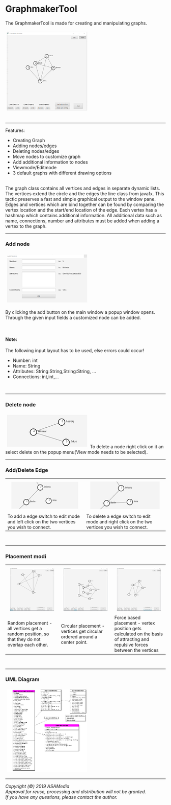 # GraphmakerTool
The GraphmakerTool is made for creating and manipulating graphs.
<div>
  <img src="/images/mainwindow1.PNG" alt="Screenshot" title="Screenshot-1" width="50%" style="margin:5px"/>
</div>
<br>
<hr>
Features:
<ul>
  <li>Creating Graph</li>
  <li>Adding nodes/edges</li>
  <li>Deleting nodes/edges</li>
  <li>Move nodes to customize graph</li>
  <li>Add additional information to nodes</li>
  <li>Viewmode/Editmode</li>
  <li>3 default graphs with different drawing options</li>
</ul>
<br>
The graph class contains all vertices and edges in separate dynamic lists. The vertices extend the circle and the edges the line class from javafx.
This tactic preserves a fast and simple graphical output to the window pane.
Edges and vertices which are bind together can be found by comparing the vertex location and the start/end location of the edge.
Each vertex has a hashmap which contains additional information.
All additional data such as name, connections, number and attributes must be added when adding a vertex to the graph.  
<hr>
<h3>Add node</h3>
<div>
  <img src="/images/addwindow.PNG" alt="Screenshot" title="Screenshot-2" width="50%" style="margin:5px"/>
  <p>By clicking the add button on the main window a popup window opens.<br> 
  Through the given input fields a customized node can be added.<p><br>
</div>
  <h4>Note:</h4> The following input layout has to be used, else errors could occur!<br>
  <ul>
  <li>Number: int</li>
  <li>Name: String</li>
  <li>Attributes: String:String,String:String, ...</li>
  <li>Connections: int,int,...</li>
</ul>
<br><hr>
<h3>Delete node</h3>
<img src="/images/deleteanimation.gif" alt="Screenshot" title="Screenshot-3" width="50%" style="margin:5px"/>
To delete a node right click on it an select delete on the popup menu(View mode needs to be selected).
<br><hr>
<h3>Add/Delete Edge</h3>
 <table style="width:100%">
  <tr>
    <th><img src="/images/addedgeanimation.gif" alt="Screenshot" title="Screenshot-4" width="90%" style="margin:5px"/></th>
    <th><img src="/images/deleteedgeanimation.gif" alt="Screenshot" title="Screenshot-5" width="90%" style="margin:5px"/></th>
  </tr>
  <tr>
    <td>To add a edge switch to edit mode and left click on the two vertices you wish to connect.</td>
    <td>To delete a edge switch to edit mode and right click on the two vertices you wish to connect.</td>
  </tr>
</table> 
<br><hr>
<h3>Placement modi</h3>
 <table style="width:100%">
  <tr>
    <th><img src="/images/randomplacement.PNG" alt="Screenshot" title="Screenshot-6" width="90%" style="margin:5px"/></th>
    <th><img src="/images/circularplacement.PNG" alt="Screenshot" title="Screenshot-7" width="90%" style="margin:5px"/></th>
    <th><img src="/images/forcebasedplacement.PNG" alt="Screenshot" title="Screenshot-8" width="90%" style="margin:5px"/></th>
  </tr>
  <tr>
    <td>Random placement - all vertices get a random position, so that they do not overlap each other.</td>
    <td>Circular placement - vertices get circular ordered around a center point.</td>
    <td>Force based placement - vertex position gets calculated on the basis of attracting and repulsive forces between the vertices</td>
  </tr>
</table>
<br><hr>
<h3>UML Diagram</h3>
<img src="/images/uml.PNG" alt="Screenshot" title="Screenshot-9" width="50%" style="margin:5px"/>
<hr>

<i>
Copyright (&copy;) 2019 ASAMedia<br>
Approval for reuse, processing and distribution will not be granted.<br>
If you have any questions, please contact the author.</i>
